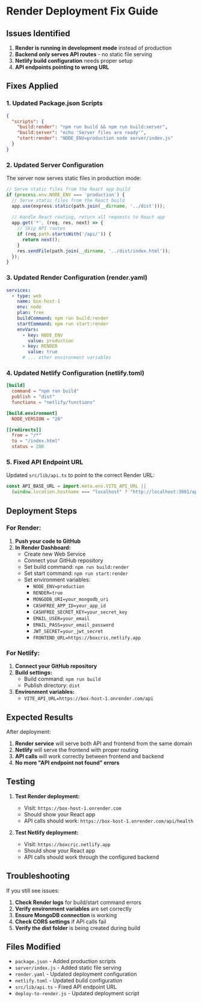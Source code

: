 # Render Deployment Fix Guide

## Issues Identified

1. **Render is running in development mode** instead of production
2. **Backend only serves API routes** - no static file serving
3. **Netlify build configuration** needs proper setup
4. **API endpoints pointing to wrong URL**

## Fixes Applied

### 1. Updated Package.json Scripts

```json
{
  "scripts": {
    "build:render": "npm run build && npm run build:server",
    "build:server": "echo 'Server files are ready'",
    "start:render": "NODE_ENV=production node server/index.js"
  }
}
```

### 2. Updated Server Configuration

The server now serves static files in production mode:

```javascript
// Serve static files from the React app build
if (process.env.NODE_ENV === 'production') {
  // Serve static files from the React build
  app.use(express.static(path.join(__dirname, '../dist')));
  
  // Handle React routing, return all requests to React app
  app.get('*', (req, res, next) => {
    // Skip API routes
    if (req.path.startsWith('/api/')) {
      return next();
    }
    res.sendFile(path.join(__dirname, '../dist/index.html'));
  });
}
```

### 3. Updated Render Configuration (render.yaml)

```yaml
services:
  - type: web
    name: box-host-1
    env: node
    plan: free
    buildCommand: npm run build:render
    startCommand: npm run start:render
    envVars:
      - key: NODE_ENV
        value: production
      - key: RENDER
        value: true
      # ... other environment variables
```

### 4. Updated Netlify Configuration (netlify.toml)

```toml
[build]
  command = "npm run build"
  publish = "dist"
  functions = "netlify/functions"

[build.environment]
  NODE_VERSION = "20"

[[redirects]]
  from = "/*"
  to = "/index.html"
  status = 200
```

### 5. Fixed API Endpoint URL

Updated `src/lib/api.ts` to point to the correct Render URL:
```javascript
const API_BASE_URL = import.meta.env.VITE_API_URL || 
  (window.location.hostname === "localhost" ? "http://localhost:3001/api" : "https://box-host-1.onrender.com/api");
```

## Deployment Steps

### For Render:

1. **Push your code to GitHub**
2. **In Render Dashboard:**
   - Create new Web Service
   - Connect your GitHub repository
   - Set build command: `npm run build:render`
   - Set start command: `npm run start:render`
   - Set environment variables:
     - `NODE_ENV=production`
     - `RENDER=true`
     - `MONGODB_URI=your_mongodb_uri`
     - `CASHFREE_APP_ID=your_app_id`
     - `CASHFREE_SECRET_KEY=your_secret_key`
     - `EMAIL_USER=your_email`
     - `EMAIL_PASS=your_email_password`
     - `JWT_SECRET=your_jwt_secret`
     - `FRONTEND_URL=https://boxcric.netlify.app`

### For Netlify:

1. **Connect your GitHub repository**
2. **Build settings:**
   - Build command: `npm run build`
   - Publish directory: `dist`
3. **Environment variables:**
   - `VITE_API_URL=https://box-host-1.onrender.com/api`

## Expected Results

After deployment:

1. **Render service** will serve both API and frontend from the same domain
2. **Netlify** will serve the frontend with proper routing
3. **API calls** will work correctly between frontend and backend
4. **No more "API endpoint not found" errors**

## Testing

1. **Test Render deployment:**
   - Visit: `https://box-host-1.onrender.com`
   - Should show your React app
   - API calls should work: `https://box-host-1.onrender.com/api/health`

2. **Test Netlify deployment:**
   - Visit: `https://boxcric.netlify.app`
   - Should show your React app
   - API calls should work through the configured backend

## Troubleshooting

If you still see issues:

1. **Check Render logs** for build/start command errors
2. **Verify environment variables** are set correctly
3. **Ensure MongoDB connection** is working
4. **Check CORS settings** if API calls fail
5. **Verify the dist folder** is being created during build

## Files Modified

- `package.json` - Added production scripts
- `server/index.js` - Added static file serving
- `render.yaml` - Updated deployment configuration
- `netlify.toml` - Updated build configuration
- `src/lib/api.ts` - Fixed API endpoint URL
- `deploy-to-render.js` - Updated deployment script